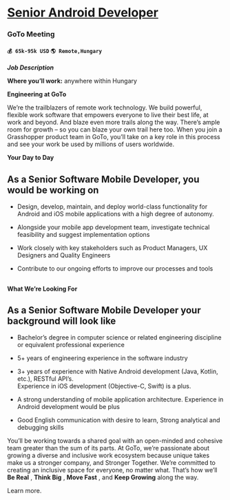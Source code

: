 # [Senior Android Developer](https://www.remotewlb.com/apply/senior-android-developer-39833)  
### GoTo Meeting  
#### `💰 65k-95k USD` `🌎 Remote,Hungary`  

**_Job Description_**

 **Where you’ll work:** anywhere within Hungary

 **Engineering at GoTo**

We’re the trailblazers of remote work technology. We build powerful, flexible work software that empowers everyone to live their best life, at work and beyond. And blaze even more trails along the way. There’s ample room for growth – so you can blaze your own trail here too. When you join a Grasshopper product team in GoTo, you’ll take on a key role in this process and see your work be used by millions of users worldwide.

 **Your Day to Day**

## As a Senior Software Mobile Developer, you would be working on

  * Design, develop, maintain, and deploy world-class functionality for Android and iOS mobile applications with a high degree of autonomy.

  * Alongside your mobile app development team, investigate technical feasibility and suggest implementation options

  * Work closely with key stakeholders such as Product Managers, UX Designers and Quality Engineers

  * Contribute to our ongoing efforts to improve our processes and tools  

##

**What We’re Looking For**

## As a Senior Software Mobile Developer your background will look like

  * Bachelor’s degree in computer science or related engineering discipline or equivalent professional experience

  * 5+ years of engineering experience in the software industry

  * 3+ years of experience with Native Android development (Java, Kotlin, etc.), RESTful API’s.  
Experience in iOS development (Objective-C, Swift) is a plus.

  * A strong understanding of mobile application architecture. Experience in Android development would be plus

  * Good English communication with desire to learn, Strong analytical and debugging skills

You’ll be working towards a shared goal with an open-minded and cohesive team greater than the sum of its parts. At GoTo, we’re passionate about growing a diverse and inclusive work ecosystem because unique takes make us a stronger company, and Stronger Together. We’re committed to creating an inclusive space for everyone, no matter what. That’s how we’ll **Be Real** , **Think Big** , **Move Fast** , and **Keep Growing** along the way.

Learn more.

